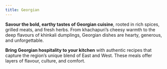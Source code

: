 ```yaml
---
title: Georgian
---
```


**Savour the bold, earthy tastes of Georgian cuisine**, rooted in rich spices, grilled meats, and fresh herbs. From khachapuri’s cheesy warmth to the deep flavours of khinkali dumplings, Georgian dishes are hearty, generous, and unforgettable.

**Bring Georgian hospitality to your kitchen** with authentic recipes that capture the region’s unique blend of East and West. These meals offer layers of flavour, culture, and comfort.
